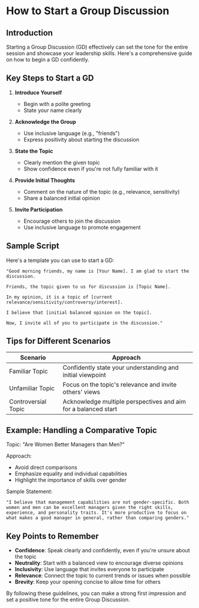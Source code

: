 # How to Start a Group Discussion

## Introduction

Starting a Group Discussion (GD) effectively can set the tone for the entire session and showcase your leadership skills. Here's a comprehensive guide on how to begin a GD confidently.

## Key Steps to Start a GD

1. **Introduce Yourself**

   - Begin with a polite greeting
   - State your name clearly
2. **Acknowledge the Group**

   - Use inclusive language (e.g., "friends")
   - Express positivity about starting the discussion
3. **State the Topic**

   - Clearly mention the given topic
   - Show confidence even if you're not fully familiar with it
4. **Provide Initial Thoughts**

   - Comment on the nature of the topic (e.g., relevance, sensitivity)
   - Share a balanced initial opinion
5. **Invite Participation**

   - Encourage others to join the discussion
   - Use inclusive language to promote engagement

## Sample Script

Here's a template you can use to start a GD:

```
"Good morning friends, my name is [Your Name]. I am glad to start the discussion.

Friends, the topic given to us for discussion is [Topic Name].

In my opinion, it is a topic of [current relevance/sensitivity/controversy/interest].

I believe that [initial balanced opinion on the topic].

Now, I invite all of you to participate in the discussion."
```

## Tips for Different Scenarios

| Scenario            | Approach                                                       |
| ------------------- | -------------------------------------------------------------- |
| Familiar Topic      | Confidently state your understanding and initial viewpoint     |
| Unfamiliar Topic    | Focus on the topic's relevance and invite others' views        |
| Controversial Topic | Acknowledge multiple perspectives and aim for a balanced start |

## Example: Handling a Comparative Topic

Topic: "Are Women Better Managers than Men?"

Approach:

- Avoid direct comparisons
- Emphasize equality and individual capabilities
- Highlight the importance of skills over gender

Sample Statement:

```
"I believe that management capabilities are not gender-specific. Both women and men can be excellent managers given the right skills, experience, and personality traits. It's more productive to focus on what makes a good manager in general, rather than comparing genders."
```

## Key Points to Remember

- **Confidence**: Speak clearly and confidently, even if you're unsure about the topic
- **Neutrality**: Start with a balanced view to encourage diverse opinions
- **Inclusivity**: Use language that invites everyone to participate
- **Relevance**: Connect the topic to current trends or issues when possible
- **Brevity**: Keep your opening concise to allow time for others

By following these guidelines, you can make a strong first impression and set a positive tone for the entire Group Discussion.
